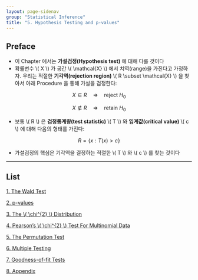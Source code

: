 ```yaml
---
layout: page-sidenav
group: "Statistical Inference"
title: "5. Hypothesis Testing and p-values"
---
```


## Preface

- 이 Chapter 에서는 **가설검정(Hypothesis test)** 에 대해 다룰 것이다
- 확률변수 \\( X \\) 가 공간 \\( \mathcal{X} \\) 에서 치역(range)을 가진다고 가정하자. 우리는 적절한 **기각역(rejection region)** \\( R \subset \mathcal{X} \\) 을 찾아서 아래 Procedure 을 통해 가설을 검정한다:

$$
X \in R\quad \Longrightarrow\quad \text{reject }H_{0}
$$

$$
X \notin R\quad \Longrightarrow\quad \text{retain }H_{0}
$$

- 보통 \\( R \\) 은 **검정통계량(test statistic)** \\( T \\) 와 **임계값(critical value)** \\( c \\) 에 대해 다음의 형태를 가진다:

$$
R=\{x: T(x) > c\}
$$

- 가설검정의 핵심은 기각역을 결정하는 적절한 \\( T \\) 와 \\( c \\) 를 찾는 것이다

---

## List

[1. The Wald Test](https://sungbinlim.github.io/sl/docs/aos2/0501)

[2. p-values](https://sungbinlim.github.io/sl/docs/aos2/0502)

[3. The \\( \chi^{2} \\) Distribution](https://sungbinlim.github.io/sl/docs/aos2/0503)

[4. Pearson’s \\( \chi^{2} \\) Test For Multinomial Data](https://sungbinlim.github.io/sl/docs/aos2/0504)

[5. The Permutation Test](https://sungbinlim.github.io/sl/docs/aos2/0505)

[6. Multiple Testing](https://sungbinlim.github.io/sl/docs/aos2/0506)

[7. Goodness-of-fit Tests](https://sungbinlim.github.io/sl/docs/aos2/0507)

[8. Appendix](https://sungbinlim.github.io/sl/docs/aos2/0508)
